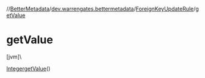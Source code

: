 //[BetterMetadata](../../../index.md)/[dev.warrengates.bettermetadata](../index.md)/[ForeignKeyUpdateRule](index.md)/[getValue](get-value.md)

# getValue

[jvm]\

[Integer](https://docs.oracle.com/javase/8/docs/api/java/lang/Integer.html)[getValue](get-value.md)()
